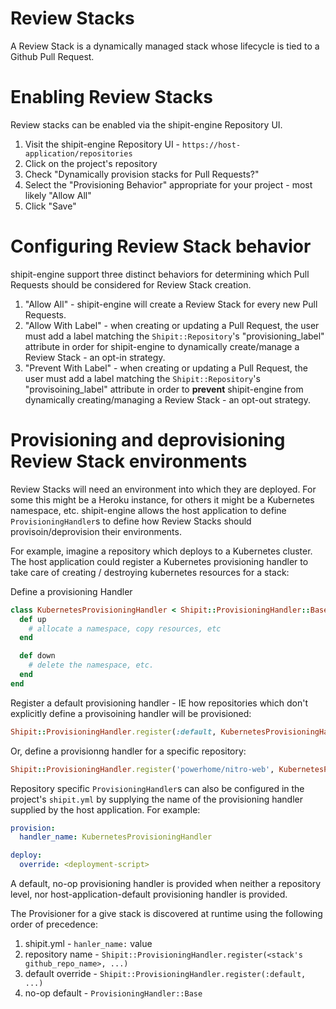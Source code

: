# Review Stacks

A Review Stack is a dynamically managed stack whose lifecycle is tied to a Github Pull Request.

# Enabling Review Stacks

Review stacks can be enabled via the shipit-engine Repository UI.

1. Visit the shipit-engine Repository UI - `https://host-application/repositories`
1. Click on the project's repository
1. Check "Dynamically provision stacks for Pull Requests?"
1. Select the "Provisioning Behavior" appropriate for your project - most likely "Allow All"
1. Click "Save"

# Configuring Review Stack behavior

shipit-engine support three distinct behaviors for determining which Pull Requests should be considered for Review Stack creation.

1. "Allow All" - shipit-engine will create a Review Stack for every new Pull Requests.
1. "Allow With Label" - when creating or updating a Pull Request, the user must add a label matching the `Shipit::Repository`'s "provisioning_label" attribute in order for shipit-engine to dynamically create/manage a Review Stack - an opt-in strategy.
1. "Prevent With Label" - when creating or updating a Pull Request, the user must add a label matching the `Shipit::Repository`'s "provisoining_label" attribute in order to **prevent** shipit-engine from dynamically creating/managing a Review Stack - an opt-out strategy.

# Provisioning and deprovisioning Review Stack environments

Review Stacks will need an environment into which they are deployed. For some this might be a Heroku instance, for others it might be a Kubernetes namespace, etc. shipit-engine allows the host application to define `ProvisioningHandler`s to define how Review Stacks should provisoin/deprovision their environments.

For example, imagine a repository which deploys to a Kubernetes cluster. The host application could register a Kubernetes provisioning handler to take care of creating / destroying kubernetes resources for a stack:

Define a provisioning Handler

```ruby
class KubernetesProvisioningHandler < Shipit::ProvisioningHandler::Base
  def up
    # allocate a namespace, copy resources, etc
  end

  def down
    # delete the namespace, etc.
  end
end
```

Register a default provisioning handler - IE how repositories which don't explicitly define a provisoining handler will be provisioned:

```ruby
Shipit::ProvisioningHandler.register(:default, KubernetesProvisioningHandler)
```

Or, define a provisionng handler for a specific repository:

```ruby
Shipit::ProvisioningHandler.register('powerhome/nitro-web', KubernetesProvisioningHandler)
```

Repository specific `ProvisioningHandler`s can also be configured in the project's `shipit.yml` by supplying the name of the provisioning handler supplied by the host application. For example:

```yaml
provision:
  handler_name: KubernetesProvisioningHandler

deploy:
  override: <deployment-script>
```

A default, no-op provisioning handler is provided when neither a repository level, nor host-application-default provisioning handler is provided.

The Provisioner for a give stack is discovered at runtime using the following order of precedence:

1. shipit.yml - `hanler_name:` value
1. repository name - `Shipit::ProvisioningHandler.register(<stack's github_repo_name>, ...)`
1. default override - `Shipit::ProvisioningHandler.register(:default, ...)`
1. no-op default - `ProvisioningHandler::Base`
